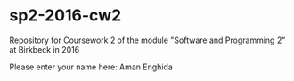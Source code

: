 # sp2-2016-cw2
Repository for Coursework 2 of the module "Software and Programming 2" at Birkbeck in 2016

Please enter your name here:  Aman Enghida

